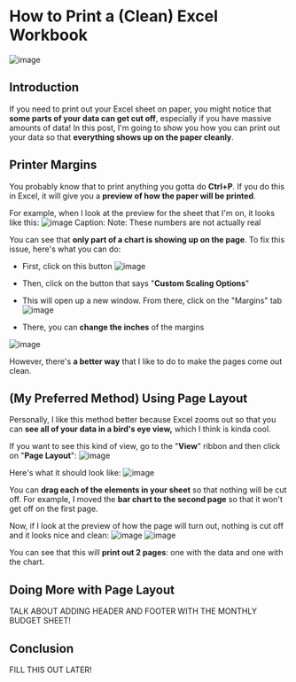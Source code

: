 # How to Print a (Clean) Excel Workbook 
![image](https://user-images.githubusercontent.com/112503726/212253668-eae33a6e-5a79-4fd9-be5d-e06ca1e3c216.png)

## Introduction
If you need to print out your Excel sheet on paper, you might notice that **some parts of your data can get cut off**, especially if you have massive amounts of data! In this post, I'm going to show you how you can print out your data so that **everything shows up on the paper cleanly**.

## Printer Margins
You probably know that to print anything you gotta do **Ctrl+P**. If you do this in Excel, it will give you a **preview of how the paper will be printed**.

For example, when I look at the preview for the sheet that I'm on, it looks like this:
![image](https://user-images.githubusercontent.com/112503726/212527010-38920534-e461-4a3b-9f85-6580a8f7ba4e.png)
Caption: Note: These numbers are not actually real 

You can see that **only part of a chart is showing up on the page**. To fix this issue, here's what you can do:
- First, click on this button 
![image](https://user-images.githubusercontent.com/112503726/212527262-ac24c5f8-ccde-41d1-b3a3-5937bd671b4a.png)

- Then, click on the button that says "**Custom Scaling Options**"
- This will open up a new window. From there, click on the "Margins" tab 
![image](https://user-images.githubusercontent.com/112503726/212527305-15135a7f-191f-4125-a1a0-3b6b153b4815.png)

- There, you can **change the inches** of the margins

![image](https://user-images.githubusercontent.com/112503726/212527328-5f2b8e9e-1bbc-45f6-b4dd-96c9e24e1b4b.png)

However, there's **a better way** that I like to do to make the pages come out clean. 

## (My Preferred Method) Using Page Layout 
Personally, I like this method better because Excel zooms out so that you can **see all of your data in a bird's eye view,** which I think is kinda cool. 

If you want to see this kind of view, go to the "**View**" ribbon and then click on "**Page Layout**":
![image](https://user-images.githubusercontent.com/112503726/212527524-1c10a722-7ddd-4188-9d07-35de3005bf3b.png)

Here's what it should look like:
![image](https://user-images.githubusercontent.com/112503726/212527596-f0df5ca1-d9c6-442b-bf5e-b93d4869a48c.png)

You can **drag each of the elements in your sheet** so that nothing will be cut off. For example, I moved the **bar chart to the second page** so that it won't get off on the first page. 

Now, if I look at the preview of how the page will turn out, nothing is cut off and it looks nice and clean: 
![image](https://user-images.githubusercontent.com/112503726/212527762-34d5f43b-80a1-4d25-a42c-e666f1b23164.png)
![image](https://user-images.githubusercontent.com/112503726/212527783-371a45df-4381-4b85-8f14-66c03fb21570.png)

You can see that this will **print out 2 pages**: one with the data and one with the chart.

## Doing More with Page Layout
TALK ABOUT ADDING HEADER AND FOOTER WITH THE MONTHLY BUDGET SHEET!

## Conclusion
FILL THIS OUT LATER!

